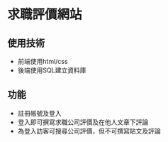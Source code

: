 # 求職評價網站
## 使用技術
- 前端使用html/css
- 後端使用SQL建立資料庫
## 功能
- 註冊帳號及登入
- 登入即可撰寫求職公司評價及在他人文章下評論
- 為登入訪客可搜尋公司評價，但不可撰寫貼文及評論
